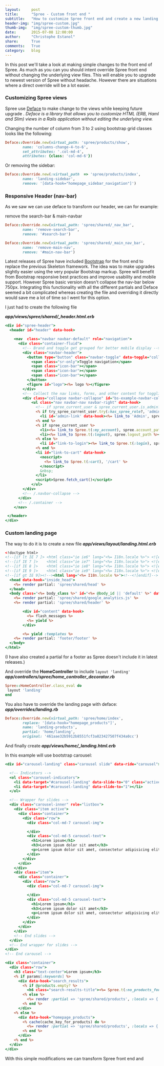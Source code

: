 ```yaml
---
layout:     post
title:      "Spree - Custom front end "
subtitle:   "How to customize Spree front end and create a new landing page and responsive header"
header-img: "img/spree-custom.jpg"
thumb-img:  "img/spree-custom-thumb.jpg"
date:       2015-07-08 12:00:00
author:     "Christophe Estanol"
share:      True
comments:   True
category:   blog
---
```


In this post we'll take a look at making simple changes to the front end of Spree.
As much as you can you should intent override Spree front end without changing the underlying view files. This will enable you to upgrade to newest version of Spree without headache. However there are situations where a direct override will be a lot easier.

### Customizing Spree views

Spree use [Deface](https://github.com/spree/deface) to make change to the views while keeping future upgrade . *Deface is a library that allows you to customize HTML (ERB, Haml and Slim) views in a Rails application without editing the underlying view.*

Changing the number of column from 3 to 2 using bootstrap grid classes looks like the following:

```ruby
Deface::Override.new(virtual_path: 'spree/products/show',
        name: 'columns-change-4-to-6',
        set_attributes: '.col-md-4',
        attributes: {class: 'col-md-6'})
```
Or removing the sidebar:

```ruby
Deface::Override.new(:virtual_path  => 'spree/products/index',
        name: 'landing-sidebar',
        remove: '[data-hook="homepage_sidebar_navigation"]')
```

### Responsive Header (nav-bar)

As we saw we can use deface to transform our header, we can for example:

remove the search-bar & main-navbar

```ruby
Deface::Override.new(virtual_path: 'spree/shared/_nav_bar',		
        name: 'remove-search-bar',		
        remove: '#search-bar')		

Deface::Override.new(virtual_path: 'spree/shared/_main_nav_bar',
        name: 'remove-main-nav',		
        remove: '#main-nav-bar')
```

Latest releases of Spree have included [Bootstrap](https://getbootstrap.com) for the front end to replace the previous Skeleton framework. The idea was to make upgrades slightly easier using the very popular Bootstrap markup. Spree will benefit from Bootstrap responsive best practices and improve usability and mobile support.
However Spree basic version doesn't collapse the nav-bar below 750px. Integrating this functionality with all the different partials and Deface seemed a bit complicated whereas creating the file and overriding it directly would save me a lot of time so I went for this option.

I just had to create the following file

 ***app/views/spree/shared/_header.html.erb***

```rhtml
<div id="spree-header">
  <header id="header" data-hook>

    <nav  class="navbar navbar-default" role="navigation">
      <div class="container-fluid">
        <!-- Brand and toggle get grouped for better mobile display -->
        <div class="navbar-header">
          <button type="button" class="navbar-toggle" data-toggle="collapse" data-target="#bs-example-navbar-collapse-1">
            <span class="sr-only">Toggle navigation</span>
            <span class="icon-bar"></span>
            <span class="icon-bar"></span>
            <span class="icon-bar"></span>
          </button>
          <figure id="logo"><%= logo %></figure>
        </div>
        <!-- Collect the nav links, forms, and other content for toggling -->
        <div class="collapse navbar-collapse" id="bs-example-navbar-collapse-1">
            <ul class="nav navbar-nav navbar-right" data-hook>
              <!-- if spree_current_user & spree_current_user.is_admin? -->
              <% if try_spree_current_user.try(:has_spree_role?, 'admin') %>
                <li id='admin-link' data-hook><%= link_to 'Admin', spree.admin_path %></li>
              <% end %>
              <% if spree_current_user %>
                <li><%= link_to Spree.t(:my_account), spree.account_path %></li>
                <li><%= link_to Spree.t(:logout), spree.logout_path %></li>
              <% else %>
                <li id="link-to-login"><%= link_to Spree.t(:login), spree.login_path %></li>
              <% end %>
              <li id="link-to-cart" data-hook>
                <noscript>
                  <%= link_to Spree.t(:cart), '/cart' %>
                </noscript>
                &nbsp;
              </li>
              <script>Spree.fetch_cart()</script>
            </ul>
        </div>
        <!-- /.navbar-collapse -->
      </div>
      <!-- /.container -->
    </nav>

 </header>
</div>
```

### Custom landing page

The way to do it is to create a new file ***app/views/layout/landing.html.erb***

```rhtml
<!doctype html>
<!--[if lt IE 7 ]> <html class="ie ie6" lang="<%= I18n.locale %>"> <![endif]-->
<!--[if IE 7 ]>    <html class="ie ie7" lang="<%= I18n.locale %>"> <![endif]-->
<!--[if IE 8 ]>    <html class="ie ie8" lang="<%= I18n.locale %>"> <![endif]-->
<!--[if IE 9 ]>    <html class="ie ie9" lang="<%= I18n.locale %>"> <![endif]-->
<!--[if gt IE 9]><!--><html lang="<%= I18n.locale %>"><!--<![endif]-->
  <head data-hook="inside_head">
    <%= render partial: 'spree/shared/head' %>
  </head>
  <body class="<%= body_class %>" id="<%= @body_id || 'default' %>" data-hook="body">
    <%= render partial: 'spree/shared/google_analytics.js' %>
    <%= render partial: 'spree/shared/header' %>

        <div id="content" data-hook>
          <%= flash_messages %>
          <%= yield %>
        </div>

        <%= yield :templates %>
    <%= render partial: 'footer/footer' %>
  </body>
</html>
```
(I have also created a partial for a footer as Spree doesn't include it in latest releases.)

And override the **HomeController** to include `layout 'landing'`
***app/controllers/spree/home_controller_decorator.rb***

```ruby
Spree::HomeController.class_eval do
 layout 'landing'
end
```
You also have to override the landing page with deface:
***app/overrides/landing.rb***

```ruby
Deface::Override.new(virtual_path: 'spree/home/index',
        replace: '[data-hook="homepage_products"]',
        name: 'landing-products',
        partial: 'home/landing',
        original: '461aae32b5912b8551fcf3a823427507f434a0cc')
```

And finally create ***app/views/home/_landing.html.erb***

In this example will use bootstrap carousel:

```rhtml
<div id="carousel-landing" class="carousel slide" data-ride="carousel">

  <!-- Indicators -->
  <ol class="carousel-indicators">
    <li data-target="#carousel-landing" data-slide-to="0" class="active"></li>
    <li data-target="#carousel-landing" data-slide-to="1"></li>
  </ol>

  <!-- Wrapper for slides -->
  <div class="carousel-inner" role="listbox">
    <div class="item active">
      <div class="container">
        <div class="row">
          <div class="col-md-7 carousel-img">

          </div>
          <div class="col-md-5 carousel-text">
            <h1>Lorem ipsum</h1>
            <h3>Lorem ipsum dolor sit amet</h3>
            <p>Lorem ipsum dolor sit amet, consectetur adipisicing elit. Rem odit eveniet, fugiat inventore quo, exercitationem explicabo voluptas odio, tempore quibusdam dicta repellendus. Soluta corporis, maxime dicta, autem sit praesentium nulla?</p>
          </div>
        </div>
      </div>
    </div>
    <div class="item">
      <div class="container">
        <div class="row">
          <div class="col-md-7 carousel-img">

          </div>
          <div class="col-md-5 carousel-text">
            <h1>Lorem ipsum</h1>
            <h3>Lorem ipsum dolor sit amet</h3>
            <p>Lorem ipsum dolor sit amet, consectetur adipisicing elit. Rem odit eveniet, fugiat inventore quo, exercitationem explicabo voluptas odio, tempore quibusdam dicta repellendus. Soluta corporis, maxime dicta, autem sit praesentium nulla?</p>
          </div>
        </div>
      </div>
    </div>
    <!-- End slides -->
  </div>
  <!-- End wrapper for slides -->
</div>
<!-- End carousel -->

<div class="container">
  <div class="row">
    <h3 class="text-center">Lorem ipsum</h3>
    <% if params[:keywords] %>
      <div data-hook="search_results">
        <% if @products.empty? %>
          <h6 class="search-results-title"><%= Spree.t(:no_products_found) %></h6>
        <% else %>
          <%= render :partial => 'spree/shared/products', :locals => { :products => @products, :taxon => @taxon } %>
        <% end %>
      </div>
    <% else %>
      <div data-hook="homepage_products">
        <% cache(cache_key_for_products) do %>
          <%= render :partial => 'spree/shared/products', :locals => { :products => @products, :taxon => @taxon } %>
        <% end %>
      </div>
    <% end %>
  </div>
</div>
```

With this simple modifications we can transform Spree front end and
